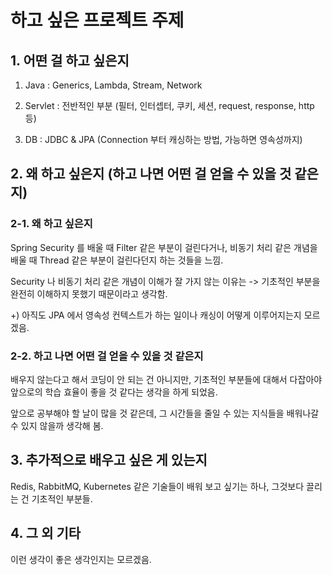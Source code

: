 # 하고 싶은 프로젝트 주제

## 1. 어떤 걸 하고 싶은지

1. Java : Generics, Lambda, Stream, Network

2. Servlet : 전반적인 부분 (필터, 인터셉터, 쿠키, 세션, request, response, http 등)

3. DB : JDBC & JPA (Connection 부터 캐싱하는 방법, 가능하면 영속성까지)

## 2. 왜 하고 싶은지 (하고 나면 어떤 걸 얻을 수 있을 것 같은지)

### 2-1. 왜 하고 싶은지

Spring Security 를 배울 때 Filter 같은 부분이 걸린다거나, 비동기 처리 같은 개념을 배울 때 Thread 같은 부분이 걸린다던지 하는 것들을 느낌.

Security 나 비동기 처리 같은 개념이 이해가 잘 가지 않는 이유는 -> 기초적인 부분을 완전히 이해하지 못했기 때문이라고 생각함.

+) 아직도 JPA 에서 영속성 컨텍스트가 하는 일이나 캐싱이 어떻게 이루어지는지 모르겠음.

### 2-2. 하고 나면 어떤 걸 얻을 수 있을 것 같은지

배우지 않는다고 해서 코딩이 안 되는 건 아니지만, 기초적인 부분들에 대해서 다잡아야 앞으로의 학습 효율이 좋을 것 같다는 생각을 하게 되었음.

앞으로 공부해야 할 날이 많을 것 같은데, 그 시간들을 줄일 수 있는 지식들을 배워나갈 수 있지 않을까 생각해 봄.

## 3. 추가적으로 배우고 싶은 게 있는지

Redis, RabbitMQ, Kubernetes 같은 기술들이 배워 보고 싶기는 하나, 그것보다 끌리는 건 기초적인 부분들.

## 4. 그 외 기타

이런 생각이 좋은 생각인지는 모르겠음.